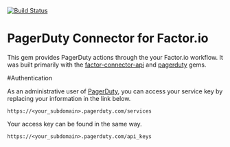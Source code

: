 [![Build Status](https://travis-ci.org/factor-io/connector-pagerduty.svg?branch=master)](https://travis-ci.org/factor-io/connector-pagerduty)

PagerDuty Connector for Factor.io
======================

This gem provides PagerDuty actions through the your Factor.io workflow. It was built primarily with the [factor-connector-api](https://github.com/factor-io/connector-api) and [pagerduty](https://github.com/envato/pagerduty) gems.

#Authentication

As an administrative user of [PagerDuty](http://www.pagerduty.com/), you can access your service key by replacing your information in the link below.

`https://<your_subdomain>.pagerduty.com/services`

Your access key can be found in the same way.

`https://<your_subdomain>.pagerduty.com/api_keys`
